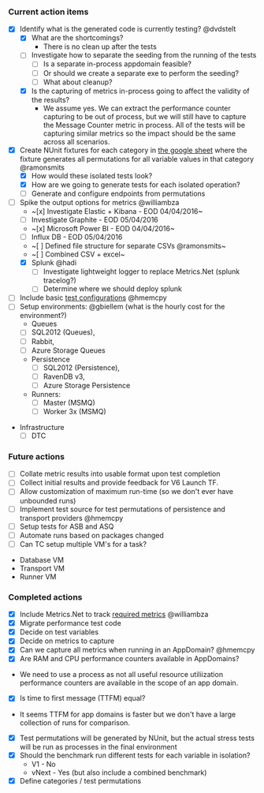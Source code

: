 ### Current action items

 - [x] Identify what is the generated code is currently testing? @dvdstelt 
   - [x] What are the shortcomings?
     - There is no clean up after the tests
   - [ ] Investigate how to separate the seeding from the running of the tests
       - [ ] Is a separate in-process appdomain feasible?
       - [ ] Or should we create a separate exe to perform the seeding?
       - [ ] What about cleanup?
   - [x] Is the capturing of metrics in-process going to affect the validity of the results?
     - We assume yes. We can extract the performance counter capturing to be out of process, but we will still have to capture the Message Counter metric in process.  All of the tests will be capturing similar metrics so the impact should be the same across all scenarios.
 - [x] Create NUnit fixtures for each category in [the google sheet](https://docs.google.com/spreadsheets/d/1avUW8Y5gpcPqTxIBaq7X5OXXaE4lDU0e0ZA9FDFNygs/edit#gid=771631393) where the fixture generates all permutations for all variable values in that category @ramonsmits 
    - [x] How would these isolated tests look?
    - [x] How are we going to generate tests for each isolated operation?
    - [ ] Generate and configure endpoints from permutations
 - [ ] Spike the output options for metrics @williambza
     - ~[x] Investigate Elastic + Kibana - EOD 04/04/2016~
     - [ ] Investigate Graphite - EOD 05/04/2016
     - ~[x] Microsoft Power BI - EOD 04/04/2016~
     - [ ] Influx DB - EOD 05/04/2016
     - ~[ ] Defined file structure for separate CSVs @ramonsmits~
     - ~[ ] Combined CSV + excel~
     - [x] Splunk @hadi
        - [ ] Investigate lightweight logger to replace Metrics.Net (splunk tracelog?)
        - [ ] Determine where we should deploy splunk
 - [ ] Include basic [test configurations](https://github.com/Particular/EndToEnd/blob/docs/docs/variables.md) @hmemcpy
 - [ ] Setup environments: @gbiellem (what is the hourly cost for the environment?)
   - Queues
    - [ ] SQL2012 (Queues), 
    - [ ] Rabbit, 
    - [ ] Azure Storage Queues
   - Persistence
     - [ ] SQL2012 (Persistence),
     - [ ] RavenDB v3, 
     - [ ] Azure Storage Persistence
   - Runners:
     - [ ] Master (MSMQ)
     - [ ] Worker 3x (MSMQ)
  - Infrastructure
     - [ ] DTC
 
 ### Future actions
 
- [ ] Collate metric results into usable format upon test completion
- [ ] Collect initial results and provide feedback for V6 Launch TF.
- [ ] Allow customization of maximum run-time (so we don't ever have unbounded runs)
- [ ] Implement test source for test permutations of persistence and transport providers @hmemcpy 
- [ ] Setup tests for ASB and ASQ
- [ ] Automate runs based on packages changed
- [ ] Can TC setup multiple VM's for a task?
 - Database VM
 - Transport VM
 - Runner VM
 
 ### Completed actions

- [X] Include Metrics.Net to track [required metrics](https://github.com/Particular/EndToEnd/blob/docs/docs/metrics.md) @williambza
- [x] Migrate performance test code
- [x] Decide on test variables
- [x] Decide on metrics to capture
- [x] Can we capture all metrics when running in an AppDomain? @hmemcpy
 - [x] Are RAM and CPU performance counters available in AppDomains?
  - We need to use a process as not all useful resource utiliization performance counters are available in the scope of an app domain.
 - [x] Is time to first message (TTFM) equal?
  - It seems TTFM for app domains is faster but we don't have a large collection of runs for comparison.
- [x] Test permutations will be generated by NUnit, but the actual stress tests will be run as processes in the final environment
- [x] Should the benchmark run different tests for each variable in isolation?
    - V1 - No
    - vNext - Yes (but also include a combined benchmark)
- [x] Define categories / test permutations
